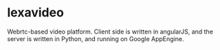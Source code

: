 # lexavideo
Webrtc-based video platform. Client side is written in angularJS, and the server is written in Python, and running on Google AppEngine. 
